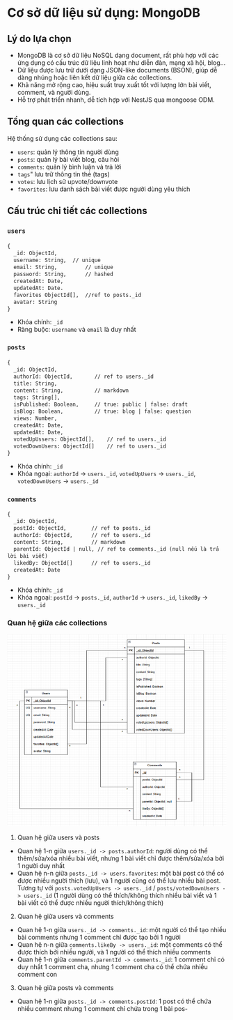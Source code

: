 # Cơ sở dữ liệu sử dụng: MongoDB
## Lý do lựa chọn 
-	MongoDB là cơ sở dữ liệu NoSQL dạng document, rất phù hợp với các ứng dụng có cấu trúc dữ liệu linh hoạt như diễn đàn, mạng xã hội, blog…
-	Dữ liệu được lưu trữ dưới dạng JSON-like documents (BSON), giúp dễ dàng nhúng hoặc liên kết dữ liệu giữa các collections.
-	Khả năng mở rộng cao, hiệu suất truy xuất tốt với lượng lớn bài viết, comment, và người dùng.
-	Hỗ trợ phát triển nhanh, dễ tích hợp với NestJS qua mongoose ODM.

## Tổng quan các collections
Hệ thống sử dụng các collections sau:
-	`users`: quản lý thông tin người dùng
-	`posts`: quản lý bài viết blog, câu hỏi
-	`comments`: quản lý bình luận và trả lời 
-	`tags`" lưu trữ thông tin thẻ (tags) 
-	`votes`: lưu lịch sử upvote/downvote
-	`favorites`: lưu danh sách bài viết được người dùng yêu thích

## Cấu trúc chi tiết các collections
### `users`
```
{
  _id: ObjectId,
  username: String,	 // unique 
  email: String,         // unique
  password: String,      // hashed
  createdAt: Date,
  updatedAt: Date.
  favorites ObjectId[],	 //ref to posts._id
  avatar: String 
}
```
-	Khóa chính: `_id`
-	Ràng buộc: `username` và `email` là duy nhất
### `posts`
```
{
  _id: ObjectId,
  authorId: ObjectId,      	// ref to users._id
  title: String,
  content: String,         	// markdown
  tags: String[],
  isPublished: Boolean,		// true: public | false: draft 
  isBlog: Boolean,         	// true: blog | false: question
  views: Number,
  createdAt: Date,
  updatedAt: Date,
  votedUpUssers: ObjectId[],	// ref to users._id 
  votedDownUsers: ObjectId[]	// ref to users._id 
}

```
-	Khóa chính: `_id`
-	Khóa ngoại: `authorId` -> `users._id`, `votedUpUsers` -> `users._id`, `votedDownUsers` -> `users._id`
### `comments`
```
{
  _id: ObjectId,
  postId: ObjectId,        // ref to posts._id
  authorId: ObjectId,      // ref to users._id
  content: String,         // markdown
  parentId: ObjectId | null, // ref to comments._id (null nếu là trả lời bài viết)
  likedBy: ObjectId[]      // ref to users._id 
  createdAt: Date
}

```
-	Khóa chính: `_id`
-	Khóa ngoại: `postId` -> `posts._id`, `authorId` -> `users._id`, `likedBy` -> `users._id`

### Quan hệ giữa các collections
![database](screenshots/database/devshare-lite-db.png)
1.	Quan hệ giữa users và posts
-	Quan hệ 1-n giữa `users._id -> posts.authorId`: người dùng có thể thêm/sửa/xóa nhiều bài viết, nhưng 1 bài viết chỉ được thêm/sửa/xóa bởi 1 người duy nhất
-	Quan hệ n-n giữa `posts._id -> users.favorites`: một bài post có thể có được nhiều người thích (lưu), và 1 người cũng có thể lưu nhiều bài post. Tương tự với `posts.votedUpUsers -> users._id` / `posts/votedDownUsers -> users._id`  (1 người dùng có thể thích/không thích nhiều bài viểt và 1 bài viết có thể được nhiều người thích/không thích)
2. Quan hệ giữa users và comments
-	Quan hệ 1-n giữa `users._id -> comments._id`: một người có thể tạo nhiều bài comments nhưng 1 comment chỉ được tạo bởi 1 người
-	Quan hệ n-n giữa `comments.likeBy -> users._id`: một comments có thể được thích bởi nhiều ngưởi, và 1 người có thể thích nhiều comments 
-	Quan hệ 1-n giữa `comments.parentId -> comments._id`: 1 comment chỉ có duy nhất 1 comment cha, nhưng 1 comment cha có thể chứa nhiều comment con 
3. Quan hệ giữa posts và comments 
-	Quan hệ 1-n giữa `posts._id -> comments.postId`: 1 post có thể chứa nhiều comment nhưng 1 comment chỉ chứa trong 1 bài pos-
